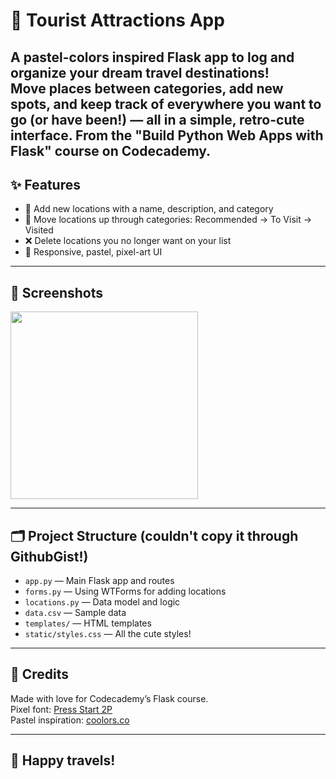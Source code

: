 # 🌸 Tourist Attractions App

A pastel-colors inspired Flask app to log and organize your dream travel destinations!  
Move places between categories, add new spots, and keep track of everywhere you want to go (or have been!) — all in a simple, retro-cute interface.
From the "Build Python Web Apps with Flask" course on Codecademy.
---

## ✨ Features

- 📝 Add new locations with a name, description, and category
- 🔄 Move locations up through categories: Recommended → To Visit → Visited
- ❌ Delete locations you no longer want on your list
- 🌈 Responsive, pastel, pixel-art UI

---

## 📸 Screenshots
<img src="https://gist.github.com/user-attachments/assets/71fc5501-849b-4dea-a293-2477e956c0b2" width="300"/>

---

## 🗂️ Project Structure (couldn't copy it through GithubGist!)

- `app.py` — Main Flask app and routes
- `forms.py` — Using WTForms for adding locations
- `locations.py` — Data model and logic
- `data.csv` — Sample data
- `templates/` — HTML templates
- `static/styles.css` — All the cute styles!

---

## 💖 Credits

Made with love for Codecademy’s Flask course.  
Pixel font: [Press Start 2P](https://fonts.google.com/specimen/Press+Start+2P)  
Pastel inspiration: [coolors.co](https://coolors.co/)

---

## 🧳 Happy travels!
